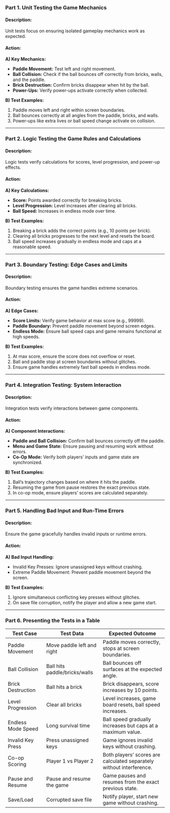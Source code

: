 ### **Part 1\. Unit Testing the Game Mechanics**

#### **Description:**

Unit tests focus on ensuring isolated gameplay mechanics work as expected.

#### **Action:**

**A) Key Mechanics:**

* **Paddle Movement:** Test left and right movement.  
* **Ball Collision:** Check if the ball bounces off correctly from bricks, walls, and the paddle.  
* **Brick Destruction:** Confirm bricks disappear when hit by the ball.  
* **Power-Ups:** Verify power-ups activate correctly when collected.

**B) Test Examples:**

1. Paddle moves left and right within screen boundaries.  
2. Ball bounces correctly at all angles from the paddle, bricks, and walls.  
3. Power-ups like extra lives or ball speed change activate on collision.

---

### **Part 2\. Logic Testing the Game Rules and Calculations**

#### **Description:**

Logic tests verify calculations for scores, level progression, and power-up effects.

#### **Action:**

**A) Key Calculations:**

* **Score:** Points awarded correctly for breaking bricks.  
* **Level Progression:** Level increases after clearing all bricks.  
* **Ball Speed:** Increases in endless mode over time.

**B) Test Examples:**

1. Breaking a brick adds the correct points (e.g., 10 points per brick).  
2. Clearing all bricks progresses to the next level and resets the board.  
3. Ball speed increases gradually in endless mode and caps at a reasonable speed.

---

### **Part 3\. Boundary Testing: Edge Cases and Limits**

#### **Description:**

Boundary testing ensures the game handles extreme scenarios.

#### **Action:**

**A) Edge Cases:**

* **Score Limits:** Verify game behavior at max score (e.g., 99999).  
* **Paddle Boundary:** Prevent paddle movement beyond screen edges.  
* **Endless Mode:** Ensure ball speed caps and game remains functional at high speeds.

**B) Test Examples:**

1. At max score, ensure the score does not overflow or reset.  
2. Ball and paddle stop at screen boundaries without glitches.  
3. Ensure game handles extremely fast ball speeds in endless mode.

---

### **Part 4\. Integration Testing: System Interaction**

#### **Description:**

Integration tests verify interactions between game components.

#### **Action:**

**A) Component Interactions:**

* **Paddle and Ball Collision:** Confirm ball bounces correctly off the paddle.  
* **Menu and Game State:** Ensure pausing and resuming work without errors.  
* **Co-Op Mode:** Verify both players’ inputs and game state are synchronized.

**B) Test Examples:**

1. Ball’s trajectory changes based on where it hits the paddle.  
2. Resuming the game from pause restores the exact previous state.  
3. In co-op mode, ensure players’ scores are calculated separately.

---

### **Part 5\. Handling Bad Input and Run-Time Errors**

#### **Description:**

Ensure the game gracefully handles invalid inputs or runtime errors.

#### **Action:**

**A) Bad Input Handling:**

* Invalid Key Presses: Ignore unassigned keys without crashing.  
* Extreme Paddle Movement: Prevent paddle movement beyond the screen.

**B) Test Examples:**

1. Ignore simultaneous conflicting key presses without glitches.  
2. On save file corruption, notify the player and allow a new game start.

---

### **Part 6\. Presenting the Tests in a Table**

| Test Case | Test Data | Expected Outcome |
| ----- | ----- | ----- |
| Paddle Movement | Move paddle left and right | Paddle moves correctly, stops at screen boundaries. |
| Ball Collision | Ball hits paddle/bricks/walls | Ball bounces off surfaces at the expected angle. |
| Brick Destruction | Ball hits a brick | Brick disappears, score increases by 10 points. |
| Level Progression | Clear all bricks | Level increases, game board resets, ball speed increases. |
| Endless Mode Speed | Long survival time | Ball speed gradually increases but caps at a maximum value. |
| Invalid Key Press | Press unassigned keys | Game ignores invalid keys without crashing. |
| Co-op Scoring | Player 1 vs Player 2 | Both players’ scores are calculated separately without interference. |
| Pause and Resume | Pause and resume the game | Game pauses and resumes from the exact previous state. |
| Save/Load | Corrupted save file | Notify player, start new game without crashing. |

